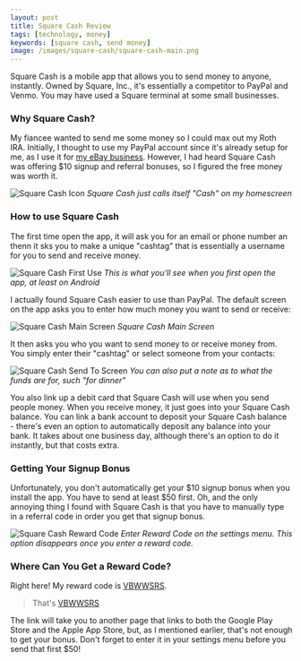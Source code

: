 ```yaml
---
layout: post
title: Square Cash Review
tags: [technology, money]
keywords: [square cash, send money]
image: /images/square-cash/square-cash-main.png
---
```


Square Cash is a mobile app that allows you to send money to anyone, instantly. Owned by Square, Inc., it's essentially a competitor to PayPal and Venmo. You may have used a Square terminal at some small businesses.

### Why Square Cash?

My fiancee wanted to send me some money so I could max out my Roth IRA. Initially, I thought to use my PayPal account since it's already setup for me, as I use it for [my eBay business](/six_essential_items_for_reselling_on_ebay_and_amazon/). However, I had heard Square Cash was offering $10 signup and referral bonuses, so I figured the free money was worth it.

![Square Cash Icon](/images/square-cash/square-cash-icon.png)
*Square Cash just calls itself "Cash" on my homescreen*

### How to use Square Cash

The first time open the app, it will ask you for an email or phone number an thenn it sks you to make a unique "cashtag" that is essentially a username for you to send and receive money. 

![Square Cash First Use](/images/square-cash/square-cash-first-use.png)
*This is what you'll see when you first open the app, at least on Android*

I actually found Square Cash easier to use than PayPal. The default screen on the app asks you to enter how much money you want to send or receive:

![Square Cash Main Screen](/images/square-cash/square-cash-main.png)
*Square Cash Main Screen*

It then asks you who you want to send money to or receive money from. You simply enter their "cashtag" or select someone from your contacts:

![Square Cash Send To Screen](/images/square-cash/square-cash-send-to.png)
*You can also put a note as to what the funds are for, such "for dinner"*

You also link up a debit card that Square Cash will use when you send people money. When you receive money, it just goes into your Square Cash balance. You can link a bank account to deposit your Square Cash balance - there's even an option to automatically deposit any balance into your bank. It takes about one business day, although there's an option to do it instantly, but that costs extra.

### Getting Your Signup Bonus

Unfortunately, you don't automatically get your $10 signup bonus when you install the app. You have to send at least $50 first. Oh, and the only annoying thing I found with Square Cash is that you have to manually type in a referral code in order you get that signup bonus.

![Square Cash Reward Code](/images/square-cash/square-cash-enter-reward-code.png)
*Enter Reward Code on the settings menu. This option disappears once you enter a reward code.*

### Where Can You Get a Reward Code?

Right here! My reward code is [VBWWSRS](http://cash.me/app/VBWWSRS).

> That's [VBWWSRS](http://cash.me/app/VBWWSRS)

The link will take you to another page that links to both the Google Play Store and the Apple App Store, but, as I mentioned earlier, that's not enough to get your bonus. Don't forget to enter it in your settings menu before you send that first $50!
